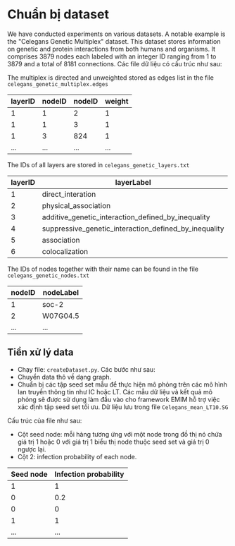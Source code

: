 # Chuẩn bị dataset

We have conducted experiments on various datasets. A notable example is the "Celegans Genetic Multiplex" dataset. This dataset stores information on genetic and protein interactions from both humans and organisms. It comprises 3879 nodes each labeled with an integer ID ranging from 1 to 3879 and a total of 8181 connections. Các file dữ liệu có cấu trúc như sau:

The multiplex is directed and unweighted stored as edges list in the file `celegans_genetic_multiplex.edges`

| layerID | nodeID | nodeID | weight |
|---------|--------|--------|--------|
| 1       | 1      | 2      | 1      |
| 1       | 1      | 3      | 1      |
| 1       | 3      | 824    | 1      |
| ...     | ...    | ...    | ...    |

The IDs of all layers are stored in `celegans_genetic_layers.txt`

| layerID | layerLabel                                           |
|---------|------------------------------------------------------|
| 1       | direct_interation                                    |
| 2       | physical_association                                 |
| 3       | additive_genetic_interaction_defined_by_inequality   |
| 4       | suppressive_genetic_interaction_defined_by_inequality|
| 5       | association                                          |
| 6       | colocalization                                       |

The IDs of nodes together with their name can be found in the file `celegans_genetic_nodes.txt`

| nodeID | nodeLabel  |
|--------|------------|
| 1      | soc-2      |
| 2      | W07G04.5   |
| ...    | ...        |

## Tiền xử lý data

- Chạy file: `createDataset.py`.
Các bước như sau:
- Chuyển data thô về dạng graph.
- Chuẩn bị các tập seed set mẫu để thực hiện mô phỏng trên các mô hình lan truyền thông tin như IC hoặc LT. Các mẫu dữ liệu và kết quả mô phỏng sẽ được sử dụng làm đầu vào cho framework EMIM hỗ trợ việc xác định tập seed set tối ưu. Dữ liệu lưu trong file `Celegans_mean_LT10.SG`

Cấu trúc của file như sau:
- Cột seed node: mỗi hàng tương ứng với một node trong đồ thị nó chứa giá trị 1 hoặc 0 với giá trị 1 biểu thị node thuộc seed set và giá trị 0 ngược lại.
- Cột 2: infection probability of each node.

| Seed node | Infection probability |
|-----------|-----------------------|
| 1         | 1                     |
| 0         | 0.2                   |
| 0         | 0                     |
| 1         | 1                     |
| ...       | ...                   |
